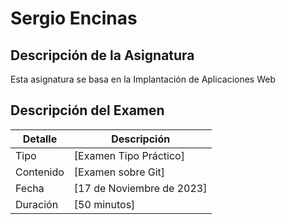 # Sergio Encinas
## Descripción de la Asignatura

Esta asignatura se basa en la Implantación de Aplicaciones Web

## Descripción del Examen

| Detalle          | Descripción                              |
|------------------|------------------------------------------|
| Tipo             | [Examen Tipo Práctico]		      |
| Contenido        | [Examen sobre Git]			      |
| Fecha            | [17 de Noviembre de 2023]                |
| Duración         | [50 minutos]    			      |					      |
